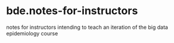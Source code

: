 # bde.notes-for-instructors
notes for instructors intending to teach an iteration of the big data epidemiology course
